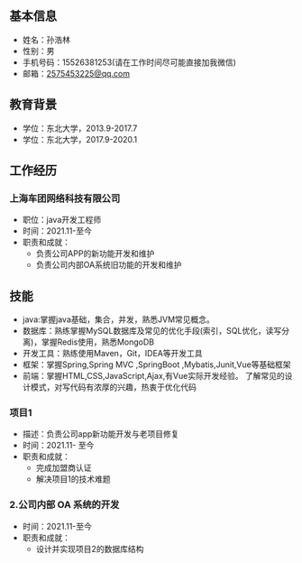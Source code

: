 ## 基本信息
- 姓名：孙浩林
- 性别：男
- 手机号码：15526381253(请在工作时间尽可能直接加我微信)
- 邮箱：2575453225@qq.com
## 教育背景
- 学位：东北大学，2013.9-2017.7
- 学位：东北大学，2017.9-2020.1
## 工作经历
### 上海车团网络科技有限公司
- 职位：java开发工程师
- 时间：2021.11-至今
- 职责和成就：
  - 负责公司APP的新功能开发和维护
  - 负责公司内部OA系统旧功能的开发和维护
## 技能
- java:掌握java基础，集合，并发，熟悉JVM常见概念。
- 数据库：熟练掌握MySQL数据库及常见的优化手段(索引，SQL优化，读写分离)，掌握Redis使用，熟悉MongoDB
- 开发工具：熟练使用Maven，Git，IDEA等开发工具
- 框架：掌握Spring,Spring MVC ,SpringBoot ,Mybatis,Junit,Vue等基础框架
- 前端：掌握HTML,CSS,JavaScript,Ajax,有Vue实际开发经验。
了解常见的设计模式，对写代码有浓厚的兴趣，热衷于优化代码
### 项目1
- 描述：负责公司app新功能开发与老项目修复
- 时间：2021.11- 至今
- 职责和成就：
  - 完成加盟商认证
  - 解决项目1的技术难题

### 2.公司内部 OA 系统的开发
- 时间：2021.11-至今
- 职责和成就：
  - 设计并实现项目2的数据库结构


